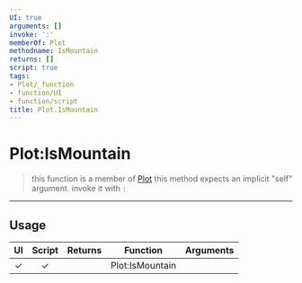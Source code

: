 ```yaml
---
UI: true
arguments: []
invoke: ':'
memberOf: Plot
methodname: IsMountain
returns: []
script: true
tags:
- Plot/_function
- function/UI
- function/script
title: Plot.IsMountain
---
```

# Plot:IsMountain
> this function is a member of [Plot](civ-6/lua/Plot.md)
> this method expects an implicit "self" argument. invoke it with `:`
-----
## Usage
|  UI | Script | Returns | Function | Arguments |
|:---:|:------:|-------:|:--------:|:---------|
|✓|✓||Plot:IsMountain||
